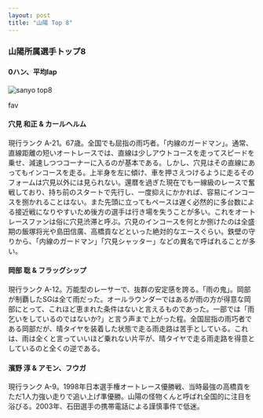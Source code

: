 ```yaml
---
layout: post
title: "山陽 Top 8"
---
```


### 山陽所属選手トップ8

#### 0ハン、平均lap

![sanyo top8]({{site.baseurl}}/images/sanyo_top8.png)



fav

#### 穴見 和正 & カールヘルム

現行ランク A-21。67歳。全国でも屈指の雨巧者。「内線のガードマン」。通常、直線距離の短いオートレースでは、直線は少しアウトコースを走ってスピードを乗せ、減速しつつコーナーに入るのが基本である。しかし、穴見はその直線にあってもインコースを走る。上半身を左に傾け、車を押さえつけるように走るそのフォームは穴見以外には見られない。還暦を過ぎた現在でも一線級のレースで奮戦しており、持ち前のスタートで先行し、一度抑えにかかれば、容易にインコースを捌かれることはない。また先頭に立ってもペースは遅く必然的に多台数による接近戦になりやすいため後方の選手は行き場を失うことが多い。これをオートレースファンは俗に穴見渋滞と呼ぶ。穴見のインコースを何とか捌けたのは全盛期の飯塚将光や島田信廣、高橋貢などといった絶対的なエースぐらい。鉄壁の守りから、「内線のガードマン」「穴見シャッター」などの異名で呼ばれることが多い。

#### 岡部 聡 & フラッグシップ

現行ランク A-12。万能型のレーサーで、抜群の安定感を誇る。「雨の鬼」。岡部が制覇したSGは全て雨だった。オールラウンダーではあるが雨の方が得意な岡部にとって、これほど恵まれた条件はないと言えるものであった。一部では「雨乞いをしているのではないか?」と言う声まで上がった程。全国屈指の雨巧者である岡部だが、晴タイヤを装着した状態で走る雨走路は苦手としている。これは、雨は全くと言っていいほど乗れない片平が、晴タイヤで走る雨走路を得意としているのと全くの逆である。

#### 濱野 淳 &  アモン、フウガ

現行ランク A-9。1998年日本選手権オートレース優勝戦、当時最強の高橋貢をただ1人力強い走りで追い上げ準優勝。山陽の怪物くんと呼ばれ全国的に注目を浴びる。2003年、石田選手の携帯電話による謹慎事件で低迷。
